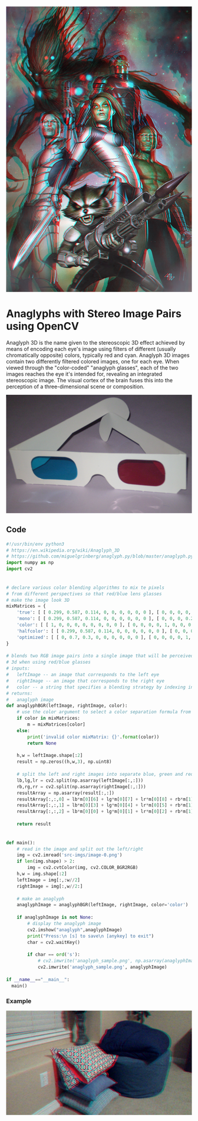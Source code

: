 ![](pics/guardians.png)

# Anaglyphs with Stereo Image Pairs using OpenCV

Anaglyph 3D is the name given to the stereoscopic 3D effect achieved by means of encoding each eye's image using filters of different (usually chromatically opposite) colors, typically red and cyan. Anaglyph 3D images contain two differently filtered colored images, one for each eye. When viewed through the "color-coded" "anaglyph glasses", each of the two images reaches the eye it's intended for, revealing an integrated stereoscopic image. The visual cortex of the brain fuses this into the perception of a three-dimensional scene or composition.

![](pics/glasses.png)

## Code

```python
#!/usr/bin/env python3
# https://en.wikipedia.org/wiki/Anaglyph_3D
# https://github.com/miguelgrinberg/anaglyph.py/blob/master/anaglyph.py
import numpy as np
import cv2


# declare various color blending algorithms to mix te pixels
# from different perspectives so that red/blue lens glasses
# make the image look 3D
mixMatrices = {
    'true': [ [ 0.299, 0.587, 0.114, 0, 0, 0, 0, 0, 0 ], [ 0, 0, 0, 0, 0, 0, 0.299, 0.587, 0.114 ] ],
    'mono': [ [ 0.299, 0.587, 0.114, 0, 0, 0, 0, 0, 0 ], [ 0, 0, 0, 0.299, 0.587, 0.114, 0.299, 0.587, 0.114 ] ],
    'color': [ [ 1, 0, 0, 0, 0, 0, 0, 0, 0 ], [ 0, 0, 0, 0, 1, 0, 0, 0, 1 ] ],
    'halfcolor': [ [ 0.299, 0.587, 0.114, 0, 0, 0, 0, 0, 0 ], [ 0, 0, 0, 0, 1, 0, 0, 0, 1 ] ],
    'optimized': [ [ 0, 0.7, 0.3, 0, 0, 0, 0, 0, 0 ], [ 0, 0, 0, 0, 1, 0, 0, 0, 1 ] ],
}

# blends two RGB image pairs into a single image that will be perceived as
# 3d when using red/blue glasses
# inputs:
#   leftImage -- an image that corresponds to the left eye
#   rightImage -- an image that corresponds to the right eye
#   color -- a string that specifies a blending strategy by indexing into mixMatrices
# returns:
#   anaglyph image
def anaglyphBGR(leftImage, rightImage, color):
    # use the color argument to select a color separation formula from mixMatrices
    if color in mixMatrices:
        m = mixMatrices[color]
    else:
        print('invalid color mixMatrix: {}'.format(color))
        return None

    h,w = leftImage.shape[:2]
    result = np.zeros((h,w,3), np.uint8)

    # split the left and right images into separate blue, green and red images
    lb,lg,lr = cv2.split(np.asarray(leftImage[:,:]))
    rb,rg,rr = cv2.split(np.asarray(rightImage[:,:]))
    resultArray = np.asarray(result[:,:])
    resultArray[:,:,0] = lb*m[0][6] + lg*m[0][7] + lr*m[0][8] + rb*m[1][6] + rg*m[1][7] + rr*m[1][8]
    resultArray[:,:,1] = lb*m[0][3] + lg*m[0][4] + lr*m[0][5] + rb*m[1][3] + rg*m[1][4] + rr*m[1][5]
    resultArray[:,:,2] = lb*m[0][0] + lg*m[0][1] + lr*m[0][2] + rb*m[1][0] + rg*m[1][1] + rr*m[1][2]

    return result


def main():
    # read in the image and split out the left/right
    img = cv2.imread('src-imgs/image-0.png')
    if len(img.shape) > 2:
        img = cv2.cvtColor(img, cv2.COLOR_BGR2RGB)
    h,w = img.shape[:2]
    leftImage = img[:,:w//2]
    rightImage = img[:,w//2:]

    # make an anaglyph
    anaglyphImage = anaglyphBGR(leftImage, rightImage, color='color')

    if anaglyphImage is not None:
        # display the anaglyph image
        cv2.imshow("anaglyph",anaglyphImage)
        print("Press:\n [s] to save\n [anykey] to exit")
        char = cv2.waitKey()

        if char == ord('s'):
            # cv2.imwrite('anaglyph_sample.png', np.asarray(anaglyphImage[:,:]))
            cv2.imwrite('anaglyph_sample.png', anaglyphImage)

if __name__=="__main__":
  main()
```

### Example

![](anaglyph_sample.png)
